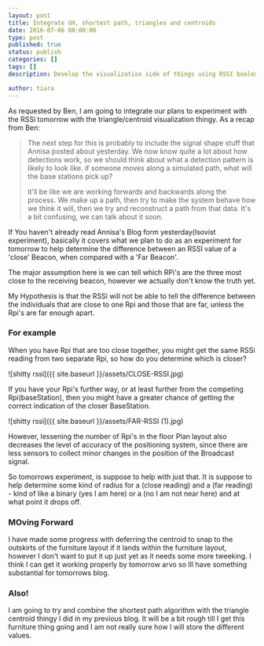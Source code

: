 ```yaml
---
layout: post
title: Integrate GH, shortest path, triangles and centroids
date: 2016-07-06 00:00:00
type: post
published: true
status: publish
categories: []
tags: []
description: Develop the visualization side of things using RSSI boolean readings. 

author: tiara
---
```


As requested by Ben, I am going to integrate our plans to experiment with the RSSi tomorrow with the triangle/centroid visualization thingy. As a recap from Ben:

>The next step for this is probably to include the signal shape stuff that Annisa posted about yesterday. We now know quite a lot about how detections work, so we should think about what a detection pattern is likely to look like. if someone moves along a simulated path, what will the base stations pick up?
>
>it'll be like we are working forwards and backwards along the process. We make up a path, then try to make the system behave how we think it will, then we try and reconstruct a path from that data. It's a bit confusing, we can talk about it soon.


If You haven't already read Annisa's Blog form yesterday(Isovist experiment), basically it covers what we plan to do as an experiment for tomorrow to help determine the difference between an RSSI value of a 'close' Beacon, when compared with a 'Far Beacon'. 

The major assumption here is we can tell which RPi's are the three most close to the receiving beacon, however we actually don't know the truth yet. 

My Hypothesis is that the RSSi will not be able to tell the difference between the individuals that are close to one Rpi and those that are far, unless the Rpi's are far enough apart. 

### For example 

When you have Rpi that are too close together, you might get the same RSSi reading from two separate Rpi, so how do you determine which is closer? 

![shitty rssi]({{ site.baseurl }}/assets/CLOSE-RSSI.jpg) 

If you have your Rpi's further way, or at least further from the competing Rpi(baseStation), then you might have a greater chance of getting the correct indication of the closer BaseStation. 

![shitty rssi]({{ site.baseurl }}/assets/FAR-RSSI (1).jpg)

However, lessening the number of Rpi's in the floor Plan layout also decreases the level of accuracy of the positioning system, since there are less sensors to collect minor changes in the position of the Broadcast signal. 

So tomorrows experiment, is suppose to help with just that. It is suppose to help determine some kind of radius for a (close reading) and a (far reading) - kind of like a binary (yes I am here) or a (no I am not near here) and at what point it drops off. 

### MOving Forward

I have made some progress with deferring the centroid to snap to the outskirts of the furniture layout if it lands within the furniture layout, however I don't want to put it up just yet as it needs some more tweeking. I think I can get it working properly by tomorrow arvo so Ill have something substantial for tomorrows blog. 

### Also!

I am going to try and combine the shortest path algorithm with the triangle centroid thingy I did in my previous blog. It will be a bit rough till I get this furniture thing going and I am not really sure how I will store the different values. 

